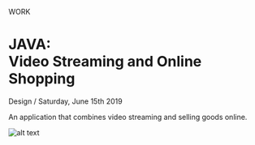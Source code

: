 <p class="type">WORK</p>

# JAVA: <br/>Video Streaming and Online Shopping

<p class="meta">Design  /  Saturday, June 15th 2019</p>

An application that combines video streaming and selling goods online.

![alt text](https://farooq-agent.web.app/assets/images/works/small/djava.jpg)
